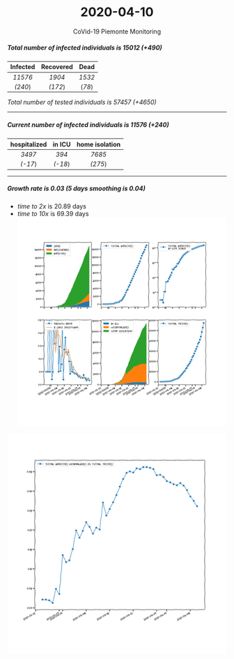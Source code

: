 <div align='center'>

# 2020-04-10
CoVid-19 Piemonte Monitoring
</div>

##### Total number of infected individuals is 15012 (+490)
Infected | Recovered | Dead
:---: | :---: | :---:
*11576* | *1904* | *1532*
*(240*) | *(172*) | (*78*)

*Total number of tested individuals is 57457 (+4650)*
***
##### Current number of infected individuals is 11576 (+240)
hospitalized | in ICU | home isolation
:---: | :---: | :---:
*3497* |*394* |*7685*
*(-17*) |*(-18*) |*(275*)
***
##### Growth rate is 0.03 (5 days smoothing is 0.04)
- *time to 2x* is 20.89 days
- *time to 10x* is 69.39 days
![stats][stats]

![infected_normalized][infected_normalized]

[stats]: stats_Piemonte.png
[infected_normalized]: infected_normalized_Piemonte.png
